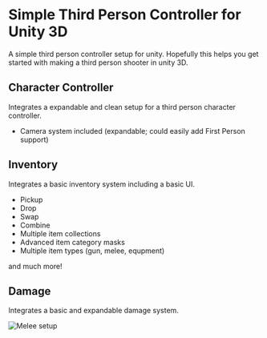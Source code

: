 # Simple Third Person Controller for Unity 3D
A simple third person controller setup for unity. Hopefully this helps you get started with making a third person shooter in unity 3D.


## Character Controller
Integrates a expandable and clean setup for a third person character controller. 
- Camera system included (expandable; could easily add First Person support)

## Inventory
Integrates a basic inventory system including a basic UI.

- Pickup 
- Drop 
- Swap 
- Combine
- Multiple item collections
- Advanced item category masks
- Multiple item types (gun, melee, equpment)

and much more!

## Damage
Integrates a basic and expandable damage system.

![Melee setup](https://imgur.com/lhF1XU6)
